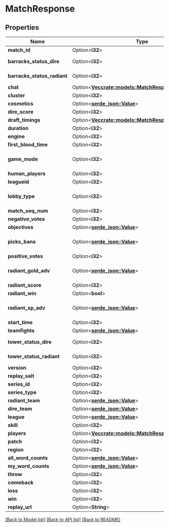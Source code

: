 # MatchResponse

## Properties

Name | Type | Description | Notes
------------ | ------------- | ------------- | -------------
**match_id** | Option<**i32**> | The ID number of the match assigned by Valve | [optional]
**barracks_status_dire** | Option<**i32**> | Bitmask. An integer that represents a binary of which barracks are still standing. 63 would mean all barracks still stand at the end of the game. | [optional]
**barracks_status_radiant** | Option<**i32**> | Bitmask. An integer that represents a binary of which barracks are still standing. 63 would mean all barracks still stand at the end of the game. | [optional]
**chat** | Option<[**Vec<crate::models::MatchResponseChat>**](MatchResponse_chat.md)> | Array containing information on the chat of the game | [optional]
**cluster** | Option<**i32**> | cluster | [optional]
**cosmetics** | Option<[**serde_json::Value**](.md)> | cosmetics | [optional]
**dire_score** | Option<**i32**> | Final score for Dire (number of kills on Radiant) | [optional]
**draft_timings** | Option<[**Vec<crate::models::MatchResponseDraftTimings>**](MatchResponse_draft_timings.md)> | draft_timings | [optional]
**duration** | Option<**i32**> | Duration of the game in seconds | [optional]
**engine** | Option<**i32**> | engine | [optional]
**first_blood_time** | Option<**i32**> | Time in seconds at which first blood occurred | [optional]
**game_mode** | Option<**i32**> | Integer corresponding to game mode played. List of constants can be found here: https://github.com/odota/dotaconstants/blob/master/json/game_mode.json | [optional]
**human_players** | Option<**i32**> | Number of human players in the game | [optional]
**leagueid** | Option<**i32**> | leagueid | [optional]
**lobby_type** | Option<**i32**> | Integer corresponding to lobby type of match. List of constants can be found here: https://github.com/odota/dotaconstants/blob/master/json/lobby_type.json | [optional]
**match_seq_num** | Option<**i32**> | match_seq_num | [optional]
**negative_votes** | Option<**i32**> | Number of negative votes the replay received in the in-game client | [optional]
**objectives** | Option<[**serde_json::Value**](.md)> | objectives | [optional]
**picks_bans** | Option<[**serde_json::Value**](.md)> | Object containing information on the draft. Each pick/ban contains a boolean relating to whether the choice is a pick or a ban, the hero ID, the team the picked or banned it, and the order. | [optional]
**positive_votes** | Option<**i32**> | Number of positive votes the replay received in the in-game client | [optional]
**radiant_gold_adv** | Option<[**serde_json::Value**](.md)> | Array of the Radiant gold advantage at each minute in the game. A negative number means that Radiant is behind, and thus it is their gold disadvantage.  | [optional]
**radiant_score** | Option<**i32**> | Final score for Radiant (number of kills on Radiant) | [optional]
**radiant_win** | Option<**bool**> | Boolean indicating whether Radiant won the match | [optional]
**radiant_xp_adv** | Option<[**serde_json::Value**](.md)> | Array of the Radiant experience advantage at each minute in the game. A negative number means that Radiant is behind, and thus it is their experience disadvantage.  | [optional]
**start_time** | Option<**i32**> | The Unix timestamp at which the game started | [optional]
**teamfights** | Option<[**serde_json::Value**](.md)> | teamfights | [optional]
**tower_status_dire** | Option<**i32**> | Bitmask. An integer that represents a binary of which Dire towers are still standing. | [optional]
**tower_status_radiant** | Option<**i32**> | Bitmask. An integer that represents a binary of which Radiant towers are still standing. | [optional]
**version** | Option<**i32**> | Parse version, used internally by OpenDota | [optional]
**replay_salt** | Option<**i32**> | replay_salt | [optional]
**series_id** | Option<**i32**> | series_id | [optional]
**series_type** | Option<**i32**> | series_type | [optional]
**radiant_team** | Option<[**serde_json::Value**](.md)> | radiant_team | [optional]
**dire_team** | Option<[**serde_json::Value**](.md)> | dire_team | [optional]
**league** | Option<[**serde_json::Value**](.md)> | league | [optional]
**skill** | Option<**i32**> | Skill bracket assigned by Valve (Normal, High, Very High) | [optional]
**players** | Option<[**Vec<crate::models::MatchResponsePlayers>**](MatchResponse_players.md)> | Array of information on individual players | [optional]
**patch** | Option<**i32**> | Information on the patch version the game is played on | [optional]
**region** | Option<**i32**> | Integer corresponding to the region the game was played on | [optional]
**all_word_counts** | Option<[**serde_json::Value**](.md)> | Word counts of the all chat messages in the player's games | [optional]
**my_word_counts** | Option<[**serde_json::Value**](.md)> | Word counts of the player's all chat messages | [optional]
**throw** | Option<**i32**> | Maximum gold advantage of the player's team if they lost the match | [optional]
**comeback** | Option<**i32**> | Maximum gold disadvantage of the player's team if they won the match | [optional]
**loss** | Option<**i32**> | Maximum gold disadvantage of the player's team if they lost the match | [optional]
**win** | Option<**i32**> | Maximum gold advantage of the player's team if they won the match | [optional]
**replay_url** | Option<**String**> | replay_url | [optional]

[[Back to Model list]](../README.md#documentation-for-models) [[Back to API list]](../README.md#documentation-for-api-endpoints) [[Back to README]](../README.md)


